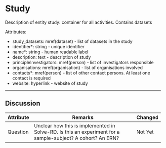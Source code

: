 # Study #

Description of entity study: container for all activities. Contains datasets

Attributes:
*	study_datasets: mref(dataset) - list of datasets in the study
*	identifier*: string - unique identifier
*	name*: string - human readable label
*	description: text - description of study
*	principleInvestigators: mref(person) - list of investigators responsible
*	organisations: mref(organisation) - list of organisations involved
*	contacts*: mref(person) - list of other contact persons. At least one contact is required
*	website: hyperlink - website of study

---

## Discussion ##


| Attribute | Remarks    | Changed  |
| ---------- | ------------ | ---------- |
| Question | Unclear how this is implemented in Solve-RD. Is this an experiment for a sample-subject? A cohort? An ERN? | Not Yet |

